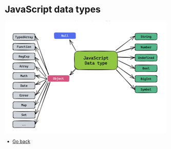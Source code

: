 # JavaScript data types

![JavaScript data types](https://raw.githubusercontent.com/AndersDeath/holy-theory/main/images/javascript-data-types.png)

* [Go back](../readme.md)